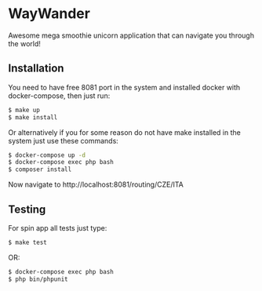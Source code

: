 # WayWander

Awesome mega smoothie unicorn application that can navigate you through the world! 

## Installation

You need to have free 8081 port in the system 
and installed docker with docker-compose, then just run: 

```bash
$ make up
$ make install
```

Or alternatively if you for some reason do not have 
make installed in the system just use these commands: 

```bash
$ docker-compose up -d
$ docker-compose exec php bash
$ composer install
```

Now navigate to http://localhost:8081/routing/CZE/ITA

## Testing

For spin app all tests just type: 

```bash
$ make test
```

OR: 

```bash
$ docker-compose exec php bash
$ php bin/phpunit
```

